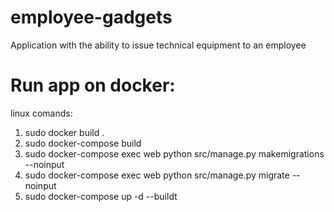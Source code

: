 # employee-gadgets
Application with the ability to issue technical equipment to an employee
# Run app on docker:
linux comands:
1. sudo docker build .
2. sudo docker-compose build
3. sudo docker-compose exec web python src/manage.py makemigrations --noinput
4. sudo docker-compose exec web python src/manage.py migrate --noinput
5. sudo docker-compose up -d --buildt

